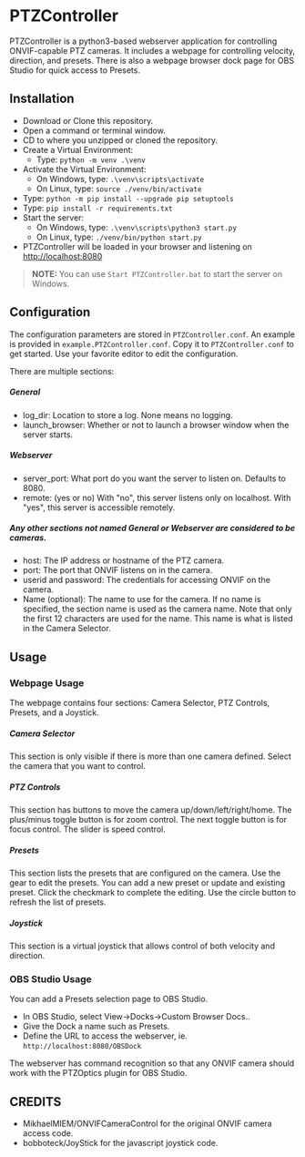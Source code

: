 # PTZController

PTZController is a python3-based webserver application for controlling ONVIF-capable PTZ cameras.
It includes a webpage for controlling velocity, direction, and presets. There is also a webpage browser dock page for OBS Studio for quick access to Presets.

## Installation
* Download or Clone this repository.
* Open a command or terminal window.
* CD to where you unzipped or cloned the repository.
* Create a Virtual Environment:
    * Type: `python -m venv .\venv`
* Activate the Virtual Environment:
    * On Windows, type: `.\venv\scripts\activate`
    * On Linux, type: `source ./venv/bin/activate`
* Type: `python -m pip install --upgrade pip setuptools`
* Type: `pip install -r requirements.txt`
* Start the server: 
    * On Windows, type: `.\venv\scripts\python3 start.py`
    * On Linux, type: `./venv/bin/python start.py`
* PTZController will be loaded in your browser and listening on <http://localhost:8080>
> **NOTE:** You can use `Start PTZController.bat` to start the server on Windows.

## Configuration
The configuration parameters are stored in `PTZController.conf`.
An example is provided in `example.PTZController.conf`. Copy it to `PTZController.conf` to get started.
Use your favorite editor to edit the configuration.

There are multiple sections:
##### General
* log_dir: Location to store a log. None means no logging.
* launch_browser: Whether or not to launch a browser window when the server starts.

##### Webserver
* server_port: What port do you want the server to listen on. Defaults to 8080.
* remote: (yes or no) With "no", this server listens only on localhost. With "yes", this server is accessible remotely.

##### Any other sections not named General or Webserver are considered to be cameras.
* host: The IP address or hostname of the PTZ camera.
* port: The port that ONVIF listens on in the camera.
* userid and password: The credentials for accessing ONVIF on the camera.
* Name (optional): The name to use for the camera. If no name is specified, the section name is used as the camera name. Note that only the first 12 characters are used for the name. This name is what is listed in the Camera Selector.

## Usage
### Webpage Usage
The webpage contains four sections: Camera Selector, PTZ Controls, Presets, and a Joystick.

##### Camera Selector
This section is only visible if there is more than one camera defined. Select the camera that you want to control.

##### PTZ Controls
This section has buttons to move the camera up/down/left/right/home.
The plus/minus toggle button is for zoom control.
The next toggle button is for focus control. 
The slider is speed control.

##### Presets
This section lists the presets that are configured on the camera.
Use the gear to edit the presets. You can add a new preset or update and existing preset. Click the checkmark to complete the editing. 
Use the circle button to refresh the list of presets.

##### Joystick
This section is a virtual joystick that allows control of both velocity and direction.

### OBS Studio Usage
You can add a Presets selection page to OBS Studio.

* In OBS Studio, select View->Docks->Custom Browser Docs..
* Give the Dock a name such as Presets.
* Define the URL to access the webserver, ie. `http://localhost:8080/OBSDock`

The webserver has command recognition so that any ONVIF camera should work with the PTZOptics plugin for OBS Studio.

## CREDITS
* MikhaelMIEM/ONVIFCameraControl for the original ONVIF camera access code.
* bobboteck/JoyStick for the javascript joystick code. 